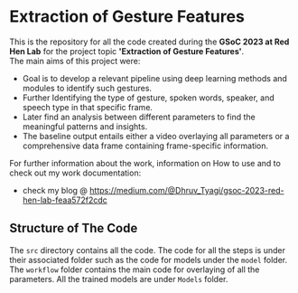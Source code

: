 # Extraction of Gesture Features

This is the repository for all the code created during the __GSoC 2023 at Red Hen Lab__ for the project topic __'Extraction of Gesture Features'__.<br>
The main aims of this project were:<br>
- Goal is to develop a relevant pipeline using deep learning methods and modules to identify such
gestures.
- Further Identifying the type of gesture, spoken words, speaker, and speech type in that specific frame.
- Later find an analysis between different parameters to find the meaningful patterns and insights.
- The baseline output entails either a video overlaying all parameters or a comprehensive data frame
containing frame-specific information.

For further information about the work, information on How to use and to check out my work documentation:<br> 
- check my blog @ https://medium.com/@Dhruv_Tyagi/gsoc-2023-red-hen-lab-feaa572f2cdc <be>
## Structure of The Code
The `src` directory contains all the code. The code for all the steps is under their associated folder such as the code for models under the  `model`  folder.  The `workflow` folder contains the main code for overlaying of all the parameters. All the trained models are under `Models` folder.
